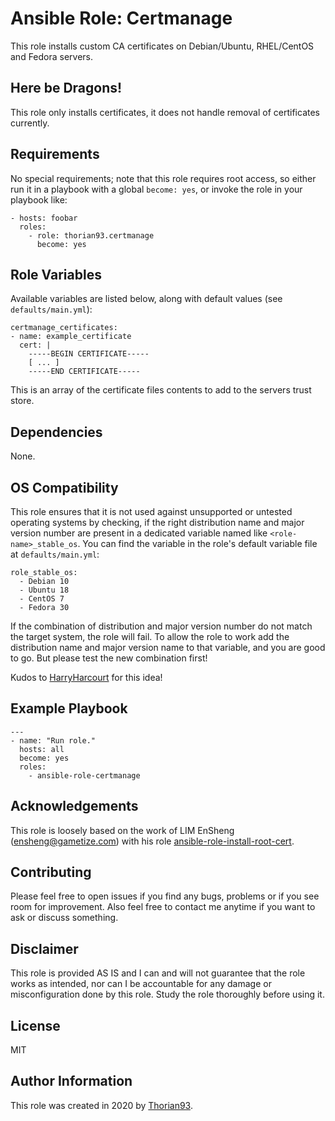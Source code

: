 # Ansible Role: Certmanage

This role installs custom CA certificates on Debian/Ubuntu, RHEL/CentOS and Fedora servers.

## Here be Dragons!

This role only installs certificates, it does not handle removal of certificates currently.

## Requirements

No special requirements; note that this role requires root access, so either run it in a playbook with a global `become: yes`, or invoke the role in your playbook like:

    - hosts: foobar
      roles:
        - role: thorian93.certmanage
          become: yes

## Role Variables

Available variables are listed below, along with default values (see `defaults/main.yml`):

    certmanage_certificates:
    - name: example_certificate
      cert: |
        -----BEGIN CERTIFICATE-----
        [ ... ]
        -----END CERTIFICATE-----

This is an array of the certificate files contents to add to the servers trust store.

## Dependencies

None.

## OS Compatibility

This role ensures that it is not used against unsupported or untested operating systems by checking, if the right distribution name and major version number are present in a dedicated variable named like `<role-name>_stable_os`. You can find the variable in the role's default variable file at `defaults/main.yml`:

    role_stable_os:
      - Debian 10
      - Ubuntu 18
      - CentOS 7
      - Fedora 30

If the combination of distribution and major version number do not match the target system, the role will fail. To allow the role to work add the distribution name and major version name to that variable, and you are good to go. But please test the new combination first!

Kudos to [HarryHarcourt](https://github.com/HarryHarcourt) for this idea!

## Example Playbook

    ---
    - name: "Run role."
      hosts: all
      become: yes
      roles:
        - ansible-role-certmanage

## Acknowledgements

This role is loosely based on the work of LIM EnSheng (ensheng@gametize.com) with his role [ansible-role-install-root-cert](https://github.com/gametize/ansible-role-install-root-cert).

## Contributing

Please feel free to open issues if you find any bugs, problems or if you see room for improvement. Also feel free to contact me anytime if you want to ask or discuss something.

## Disclaimer

This role is provided AS IS and I can and will not guarantee that the role works as intended, nor can I be accountable for any damage or misconfiguration done by this role. Study the role thoroughly before using it.

## License

MIT

## Author Information

This role was created in 2020 by [Thorian93](http://thorian93.de/).

